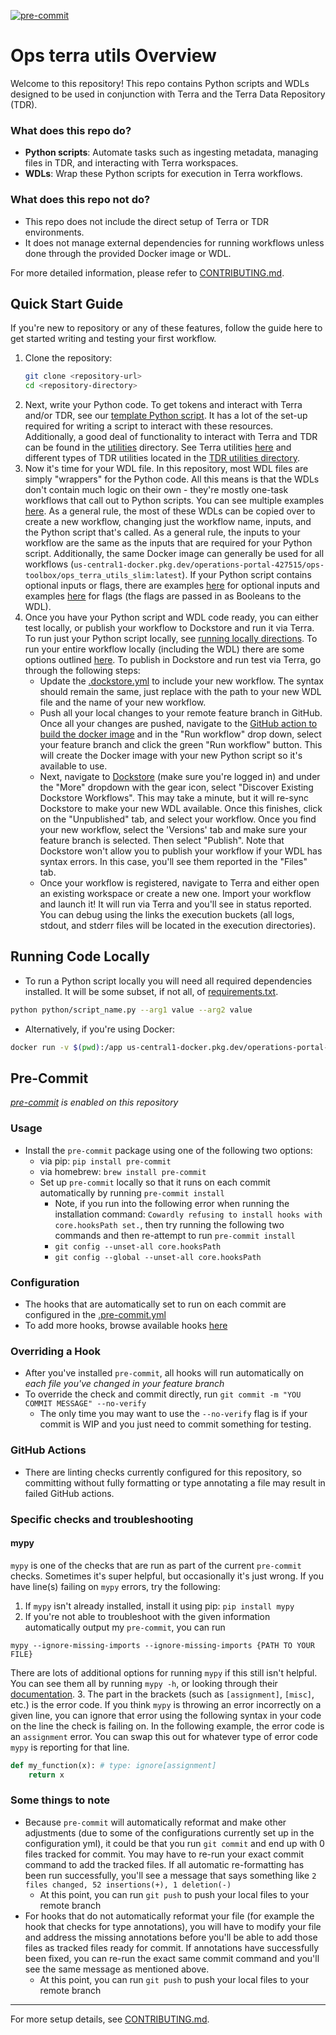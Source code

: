 [![pre-commit](https://img.shields.io/badge/pre--commit-enabled-brightgreen?logo=pre-commit)](https://github.com/pre-commit/pre-commit)

# Ops terra utils Overview

Welcome to this repository! This repo contains Python scripts and WDLs designed to be used in conjunction with Terra and the Terra Data Repository (TDR).

### What does this repo do?

- **Python scripts**: Automate tasks such as ingesting metadata, managing files in TDR, and interacting with Terra workspaces.
- **WDLs**: Wrap these Python scripts for execution in Terra workflows.

### What does this repo not do?

- This repo does not include the direct setup of Terra or TDR environments.
- It does not manage external dependencies for running workflows unless done through the provided Docker image or WDL.

For more detailed information, please refer to [CONTRIBUTING.md](CONTRIBUTING.md).

## Quick Start Guide
If you're new to repository or any of these features, follow the guide here to get started writing and testing your first workflow.

1. Clone the repository:
   ```bash
   git clone <repository-url>
   cd <repository-directory>
2. Next, write your Python code. To get tokens and interact with Terra and/or TDR, see our [template Python script](python/template_script.py). It has a lot of the set-up required for writing a script to interact with these resources. Additionally, a good deal of functionality to interact with Terra and TDR can be found in the [utilities](python/utils) directory. See Terra utilities [here](python/utils/terra_utils/terra_util.py) and different types of TDR utilities located in the [TDR utilities directory](python/utils/tdr_utils).
3. Now it's time for your WDL file. In this repository, most WDL files are simply "wrappers" for the Python code. All this means is that the WDLs don't contain much logic on their own - they're mostly one-task workflows that call out to Python scripts. You can see multiple examples [here](/wdl). As a general rule, the most of these WDLs can be copied over to create a new workflow, changing just the workflow name, inputs, and the Python script that's called. As a general rule, the inputs to your workflow are the same as the inputs that are required for your Python script. Additionally, the same Docker image can generally be used for all workflows (`us-central1-docker.pkg.dev/operations-portal-427515/ops-toolbox/ops_terra_utils_slim:latest`). If your Python script contains optional inputs or flags, there are examples [here](https://github.com/broadinstitute/ops-terra-utils/blob/ad31bc643ddb3adbd6af9500f7e3e732d9cc5fa1/wdl/CopyDataset/CopyDataset.wdl#L51-L53) for optional inputs and examples [here](https://github.com/broadinstitute/ops-terra-utils/blob/ad31bc643ddb3adbd6af9500f7e3e732d9cc5fa1/wdl/CopyDataset/CopyDataset.wdl#L54-L55) for flags (the flags are passed in as Booleans to the WDL).
4. Once you have your Python script and WDL code ready, you can either test locally, or publish your workflow to Dockstore and run it via Terra. To run just your Python script locally, see [running locally directions](#running-code-locally). To run your entire workflow locally (including the WDL) there are some options outlined [here](https://github.com/broadinstitute/ops-terra-utils/blob/ad31bc643ddb3adbd6af9500f7e3e732d9cc5fa1/CONTRIBUTING.md#testing-wdls-locally). To publish in Dockstore and run test via Terra, go through the following steps:
    * Update the [.dockstore.yml](.dockstore.yml) to include your new workflow. The syntax should remain the same, just replace with the path to your new WDL file and the name of your new workflow.
    * Push all your local changes to your remote feature branch in GitHub. Once all your changes are pushed, navigate to the [GitHub action to build the docker image](https://github.com/broadinstitute/ops-terra-utils/actions/workflows/docker-BuildAndPush.yaml) and in the "Run workflow" drop down, select your feature branch and click the green "Run workflow" button. This will create the Docker image with your new Python script so it's available to use.
    * Next, navigate to [Dockstore](https://dockstore.org/my-workflows/github.com/broadinstitute/accessibility_peak_gene_predictor/peak_gene_predictor) (make sure you're logged in) and under the "More" dropdown with the gear icon, select "Discover Existing Dockstore Workflows". This may take a minute, but it will re-sync Dockstore to make your new WDL available. Once this finishes, click on the "Unpublished" tab, and select your workflow. Once you find your new workflow, select the 'Versions' tab and make sure your feature branch is selected. Then select "Publish". Note that Dockstore won't allow you to publish your workflow if your WDL has syntax errors. In this case, you'll see them reported in the "Files" tab.
    * Once your workflow is registered, navigate to Terra and either open an existing workspace or create a new one. Import your workflow and launch it! It will run via Terra and you'll see in status reported. You can debug using the links the execution buckets (all logs, stdout, and stderr files will be located in the execution directories).

## Running Code Locally
- To run a Python script locally you will need all required dependencies installed. It will be some subset, if not all, of [requirements.txt](requirements.txt).
```bash
python python/script_name.py --arg1 value --arg2 value
```
- Alternatively, if you're using Docker:
```bash
docker run -v $(pwd):/app us-central1-docker.pkg.dev/operations-portal-427515/ops-toolbox/ops_terra_utils_slim:latest python /app/script_name.py --arg1 value --arg2 value
```

## Pre-Commit
*[pre-commit](https://pre-commit.com/#intro) is enabled on this repository*

### Usage
* Install the `pre-commit` package using one of the following two options:
  * via pip: `pip install pre-commit`
  * via homebrew: `brew install pre-commit`
  * Set up `pre-commit` locally so that it runs on each commit automatically by running `pre-commit install`
      * Note, if you run into the following error when running the installation command: `Cowardly refusing to install hooks with core.hooksPath set.`, then try running the following two commands and then re-attempt to run `pre-commit install`
    * `git config --unset-all core.hooksPath`
    * `git config --global --unset-all core.hooksPath`

### Configuration
* The hooks that are automatically set to run on each commit are configured in the [.pre-commit.yml](https://github.com/broadinstitute/spitfire/blob/master/.pre-commit-config.yaml)
* To add more hooks, browse available hooks [here](https://pre-commit.com/hooks.html)

### Overriding a Hook
* After you've installed `pre-commit`, all hooks will run automatically on _each file you've changed in your feature branch_
* To override the check and commit directly, run `git commit -m "YOU COMMIT MESSAGE" --no-verify`
  * The only time you may want to use the `--no-verify` flag is if your commit is WIP and you just need to commit something for testing.

### GitHub Actions
* There are linting checks currently configured for this repository, so committing without fully formatting or type annotating a file may result in failed GitHub actions.

### Specific checks and troubleshooting
#### mypy
`mypy` is one of the checks that are run as part of the current `pre-commit` checks. Sometimes it's super helpful, but occasionally it's just wrong. If you have line(s) failing on `mypy` errors, try the following:
1. If `mypy` isn't already installed, install it using pip: `pip install mypy`
2. If you're not able to troubleshoot with the given information automatically output my `pre-commit`, you can run
```commandline
mypy --ignore-missing-imports --ignore-missing-imports {PATH TO YOUR FILE}
```
There are lots of additional options for running `mypy` if this still isn't helpful. You can see them all by running `mypy -h`, or looking through their [documentation](https://mypy.readthedocs.io/en/latest/).
3. The part in the brackets (such as `[assignment]`, `[misc]`, etc.) is the error code. If you think `mypy` is throwing an error incorrectly on a given line, you can ignore that error using the following syntax in your code on the line the check is failing on. In the following example, the error code is an `assignment` error. You can swap this out for whatever type of error code `mypy` is reporting for that line.
```Python
def my_function(x): # type: ignore[assignment]
    return x
```

### Some things to note
* Because `pre-commit` will automatically reformat and make other adjustments (due to some of the configurations currently set up in the configuration yml), it could be that you run `git commit` and end up with 0 files tracked for commit. You may have to re-run your exact commit command to add the tracked files. If all automatic re-formatting has been run successfully, you'll see a message that says something like `2 files changed, 52 insertions(+), 1 deletion(-)`
  * At this point, you can run `git push` to push your local files to your remote branch
* For hooks that do not automatically reformat your file (for example the hook that checks for type annotations), you will have to modify your file and address the missing annotations before you'll be able to add those files as tracked files ready for commit. If annotations have successfully been fixed, you can re-run the exact same commit command and you'll see the same message as mentioned above.
  * At this point, you can run `git push` to push your local files to your remote branch

---

For more setup details, see [CONTRIBUTING.md](CONTRIBUTING.md).
